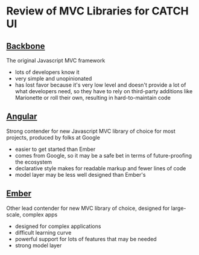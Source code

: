 
# Review of MVC Libraries for CATCH UI

## [Backbone](https://github.com/jashkenas/backbone)

The original Javascript MVC framework

- lots of developers know it
- very simple and unopinionated
- has lost favor because it's very low level and doesn't provide a lot of what developers need, so they have to rely on third-party additions like Marionette or roll their own, resulting in hard-to-maintain code

## [Angular](https://github.com/angular/angular.js)

Strong contender for new Javascript MVC library of choice for most projects, produced by folks at Google

- easier to get started than Ember
- comes from Google, so it may be a safe bet in terms of future-proofing the ecosystem
- declarative style makes for readable markup and fewer lines of code
- model layer may be less well designed than Ember's


## [Ember](https://github.com/emberjs/ember.js/)

Other lead contender for new MVC library of choice, designed for large-scale, complex apps

- designed for complex applications
- difficult learning curve
- powerful support for lots of features that may be needed
- strong model layer